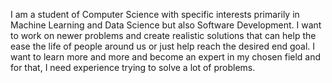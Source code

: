 I am a student of Computer Science with specific interests primarily in Machine Learning and Data Science but also Software Development. 
I want to work on newer problems and create realistic solutions that can help the ease the life of people around us or just help reach 
the desired end goal. I want to learn more and more and become an expert in my chosen field and for that, I need experience trying to
solve a lot of problems. 

